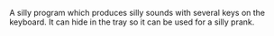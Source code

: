 A silly program which produces silly sounds with several keys on the keyboard.
It can hide in the tray so it can be used for a silly prank.
